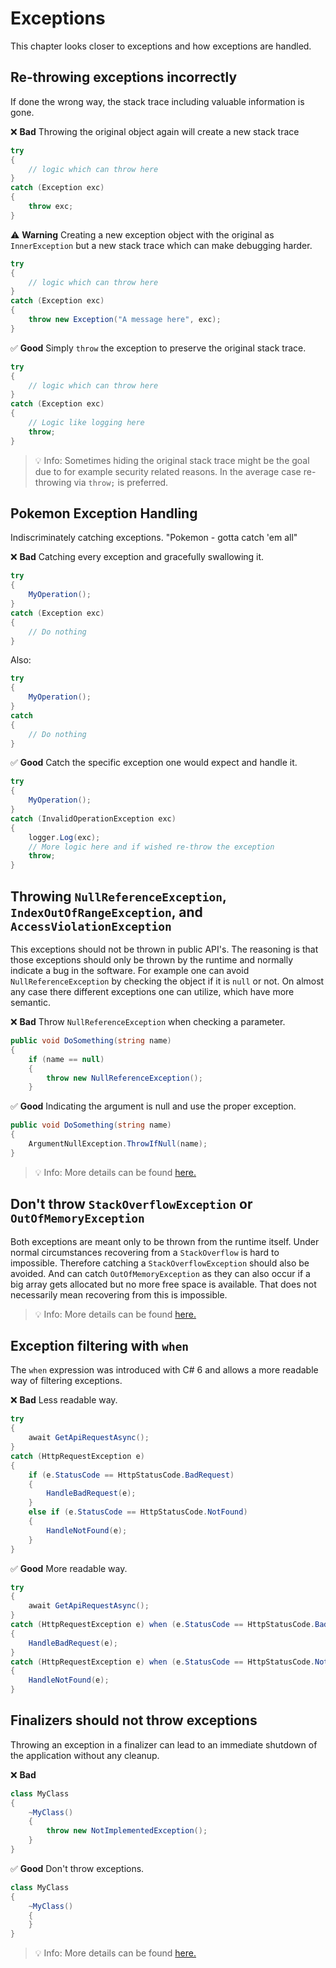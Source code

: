# Exceptions
This chapter looks closer to exceptions and how exceptions are handled.

## Re-throwing exceptions incorrectly
If done the wrong way, the stack trace including valuable information is gone.

❌ **Bad** Throwing the original object again will create a new stack trace
```csharp
try
{
    // logic which can throw here
}
catch (Exception exc)
{
    throw exc;
}
```

⚠️ **Warning** Creating a new exception object with the original as `InnerException` but a new stack trace which can make debugging harder.
```csharp
try
{
    // logic which can throw here
}
catch (Exception exc)
{
    throw new Exception("A message here", exc);
}
```

✅ **Good** Simply `throw` the exception to preserve the original stack trace.
```csharp
try
{
    // logic which can throw here
}
catch (Exception exc)
{
    // Logic like logging here
    throw;
}
```

> 💡 Info: Sometimes hiding the original stack trace might be the goal due to for example security related reasons. In the average case re-throwing via `throw;` is preferred.

## Pokemon Exception Handling
Indiscriminately catching exceptions. "Pokemon - gotta catch 'em all"

❌ **Bad** Catching every exception and gracefully swallowing it.
```csharp
try
{
    MyOperation();
}
catch (Exception exc)
{
    // Do nothing
}
```

Also:
```csharp
try
{
    MyOperation();
}
catch
{
    // Do nothing
}
```

✅ **Good** Catch the specific exception one would expect and handle it.
```csharp
try
{
    MyOperation();
}
catch (InvalidOperationException exc)
{
    logger.Log(exc);
    // More logic here and if wished re-throw the exception
    throw; 
}
```

## Throwing `NullReferenceException`, `IndexOutOfRangeException`, and `AccessViolationException`
This exceptions should not be thrown in public API's. The reasoning is that those exceptions should only be thrown by the runtime and normally indicate a bug in the software.
For example one can avoid `NullReferenceException` by checking the object if it is `null` or not. On almost any case there different exceptions one can utilize, which have more semantic.

❌ **Bad** Throw `NullReferenceException` when checking a parameter.
```csharp
public void DoSomething(string name)
{
    if (name == null)
    {
        throw new NullReferenceException();
    }
```

✅ **Good** Indicating the argument is null and use the proper exception.
```csharp
public void DoSomething(string name)
{
    ArgumentNullException.ThrowIfNull(name);
}
```

> 💡 Info: More details can be found [here.](https://docs.microsoft.com/en-us/dotnet/standard/design-guidelines/using-standard-exception-types)

## Don't throw `StackOverflowException` or `OutOfMemoryException`
Both exceptions are meant only to be thrown from the runtime itself. Under normal circumstances recovering from a `StackOverflow` is hard to impossible. Therefore catching a `StackOverflowException` should also be avoided.
And can catch `OutOfMemoryException` as they can also occur if a big array gets allocated but no more free space is available. That does not necessarily mean recovering from this is impossible.

> 💡 Info: More details can be found [here.](https://docs.microsoft.com/en-us/dotnet/standard/design-guidelines/using-standard-exception-types)

## Exception filtering with `when`
The `when` expression was introduced with C# 6 and allows a more readable way of filtering exceptions.

❌ **Bad** Less readable way.
```csharp
try
{
    await GetApiRequestAsync();
}
catch (HttpRequestException e)
{
    if (e.StatusCode == HttpStatusCode.BadRequest)
    {
        HandleBadRequest(e);
    }
    else if (e.StatusCode == HttpStatusCode.NotFound)
    {
        HandleNotFound(e);
    }
}
```

✅ **Good** More readable way.
```csharp
try
{
    await GetApiRequestAsync();
}
catch (HttpRequestException e) when (e.StatusCode == HttpStatusCode.BadRequest)
{
    HandleBadRequest(e);
}
catch (HttpRequestException e) when (e.StatusCode == HttpStatusCode.NotFound)
{
    HandleNotFound(e);
}
```

## Finalizers should not throw exceptions
Throwing an exception in a finalizer can lead to an immediate shutdown of the application without any cleanup.

❌ **Bad** 
```csharp Throwing an exception in the finalizer.
class MyClass
{
    ~MyClass()
    {
        throw new NotImplementedException();
    }
}
```

✅ **Good** Don't throw exceptions.
```csharp
class MyClass
{
    ~MyClass()
    {
    }
}
```

> 💡 Info: More details can be found [here.](https://steven-giesel.com/blogPost/3b55d5ac-f62c-4b86-bfa3-62670f614761)